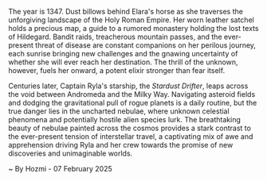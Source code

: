 
The year is 1347.  Dust billows behind Elara's horse as she traverses the unforgiving landscape of the Holy Roman Empire. Her worn leather satchel holds a precious map, a guide to a rumored monastery holding the lost texts of Hildegard.  Bandit raids, treacherous mountain passes, and the ever-present threat of disease are constant companions on her perilous journey, each sunrise bringing new challenges and the gnawing uncertainty of whether she will ever reach her destination. The thrill of the unknown, however, fuels her onward, a potent elixir stronger than fear itself.

Centuries later, Captain Ryla's starship, the *Stardust Drifter*, leaps across the void between Andromeda and the Milky Way.  Navigating asteroid fields and dodging the gravitational pull of rogue planets is a daily routine, but the true danger lies in the uncharted nebulae, where unknown celestial phenomena and potentially hostile alien species lurk.  The breathtaking beauty of nebulae painted across the cosmos provides a stark contrast to the ever-present tension of interstellar travel, a captivating mix of awe and apprehension driving Ryla and her crew towards the promise of new discoveries and unimaginable worlds.

~ By Hozmi - 07 February 2025

